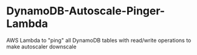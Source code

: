 # DynamoDB-Autoscale-Pinger-Lambda
AWS Lambda to "ping" all DynamoDB tables with read/write operations to make autoscaler downscale
